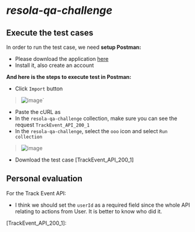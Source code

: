 # _resola-qa-challenge_

## Execute the test cases
In order to run the test case, we need **setup Postman:**
  - Please download the application [here] 
  - Install it, also create an account

**And here is the steps to execute test in Postman:**
- Click `Import` button
> ![image](https://user-images.githubusercontent.com/131781585/234875001-bf0e5c54-762c-4baa-a472-683d0066669b.png)`
- Paste the cURL as
``` ```
- In the `resola-qa-challenge` collection, make sure you can see the request `TrackEvent_API_200_1`
- In the `resola-qa-challenge`, select the `ooo` icon and select `Run collection`
> ![image](https://user-images.githubusercontent.com/131781585/234877096-160e9baa-770e-4518-bf05-bc7eeb94a51b.png)


- Download the test case [TrackEvent_API_200_1]

## Personal evaluation

For the Track Event API:
- I think we should set the `userId` as a required field since the whole API relating to actions from User. It is better to know who did it.

[here]: https://www.postman.com/downloads/
[TrackEvent_API_200_1]: 
